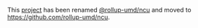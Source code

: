 This [project](https://module.kopaxgroup.com/rollup-umd/ncu) has been renamed [@rollup-umd/ncu](https://www.npmjs.com/package/@rollup-umd/ncu) and moved to https://github.com/rollup-umd/ncu.
